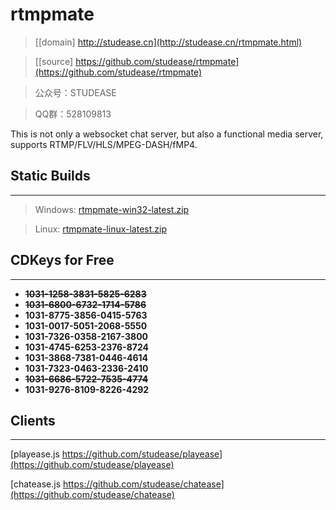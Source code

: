 ﻿# rtmpmate

> [[domain] http://studease.cn](http://studease.cn/rtmpmate.html)

> [[source] https://github.com/studease/rtmpmate](https://github.com/studease/rtmpmate)

> 公众号：STUDEASE

> QQ群：528109813

This is not only a websocket chat server, but also a functional media server, supports 
RTMP/FLV/HLS/MPEG-DASH/fMP4.

## Static Builds
----------------

> Windows: [rtmpmate-win32-latest.zip](http://studease.cn/static/rtmpmate-win32-latest.zip)

> Linux: [rtmpmate-linux-latest.zip](http://studease.cn/static/rtmpmate-linux-latest.zip)


## CDKeys for Free
------------------

* ~~**1031-1258-3831-5825-6283**~~
* ~~**1031-6800-6732-1714-5786**~~
* **1031-8775-3856-0415-5763**
* **1031-0017-5051-2068-5550**
* **1031-7326-0358-2167-3800**
* **1031-4745-6253-2376-8724**
* **1031-3868-7381-0446-4614**
* **1031-7323-0463-2336-2410**
* ~~**1031-6686-5722-7535-4774**~~
* **1031-9276-8109-8226-4292**


## Clients
----------

[playease.js https://github.com/studease/playease](https://github.com/studease/playease)

[chatease.js https://github.com/studease/chatease](https://github.com/studease/chatease)
